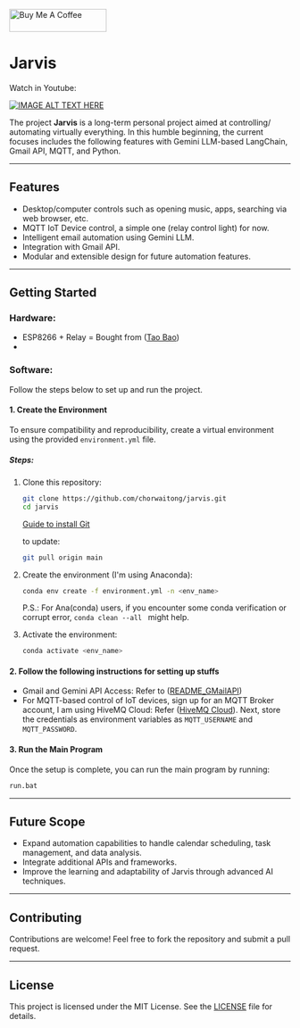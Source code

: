 <a href="https://www.buymeacoffee.com/chorwaitong" target="_blank"><img src="https://cdn.buymeacoffee.com/buttons/default-orange.png" alt="Buy Me A Coffee" height="41" width="174"></a>

# Jarvis

Watch in Youtube:

[![IMAGE ALT TEXT HERE](https://img.youtube.com/vi/gwRaSlDPZv8/0.jpg)](https://www.youtube.com/watch?v=gwRaSlDPZv8&ab_channel=ChorWT)

The project **Jarvis** is a long-term personal project aimed at controlling/ automating virtually everything. In this humble beginning, the current focuses includes the following features with Gemini LLM-based LangChain, Gmail API, MQTT, and Python.

---

## Features
- Desktop/computer controls such as opening music, apps, searching via web browser, etc.
- MQTT IoT Device control, a simple one (relay control light) for now.
- Intelligent email automation using Gemini LLM.
- Integration with Gmail API.
- Modular and extensible design for future automation features.

---

## Getting Started

### Hardware:
- ESP8266 + Relay = Bought from ([Tao Bao](https://e.tb.cn/h.TkVHVR1RKvf5a5o?tk=tzGLedFIfD3))
- 
### Software:
Follow the steps below to set up and run the project.

#### 1. Create the Environment

To ensure compatibility and reproducibility, create a virtual environment using the provided `environment.yml` file.

##### Steps:
1. Clone this repository:
   ```bash
   git clone https://github.com/chorwaitong/jarvis.git
   cd jarvis
   ```
   [Guide to install Git](https://github.com/git-guides/install-git)

   to update:
   ```bash
   git pull origin main
   ```
   
3. Create the environment (I'm using Anaconda):
   ```bash
   conda env create -f environment.yml -n <env_name>
   ```
   P.S.: For Ana(conda) users, if you encounter some conda verification or corrupt error, ```conda clean --all ``` might help.
4. Activate the environment:
   ```bash
   conda activate <env_name>
   ```

#### 2. Follow the following instructions for setting up stuffs
- Gmail and Gemini API Access: Refer to ([README_GMailAPI](https://github.com/chorwaitong/jarvis/blob/main/README_GMailAutomate.md))
- For MQTT-based control of IoT devices, sign up for an MQTT Broker account, I am using HiveMQ Cloud: Refer ([HiveMQ Cloud](https://docs.hivemq.com/hivemq-cloud/quick-start-guide.html)). Next, store the credentials as environment variables as `MQTT_USERNAME` and `MQTT_PASSWORD`.  
  
#### 3. Run the Main Program

Once the setup is complete, you can run the main program by running:
   ```bash
   run.bat
   ```

---

## Future Scope
- Expand automation capabilities to handle calendar scheduling, task management, and data analysis.
- Integrate additional APIs and frameworks.
- Improve the learning and adaptability of Jarvis through advanced AI techniques.

---

## Contributing
Contributions are welcome! Feel free to fork the repository and submit a pull request.

---

## License
This project is licensed under the MIT License. See the [LICENSE](LICENSE) file for details.

